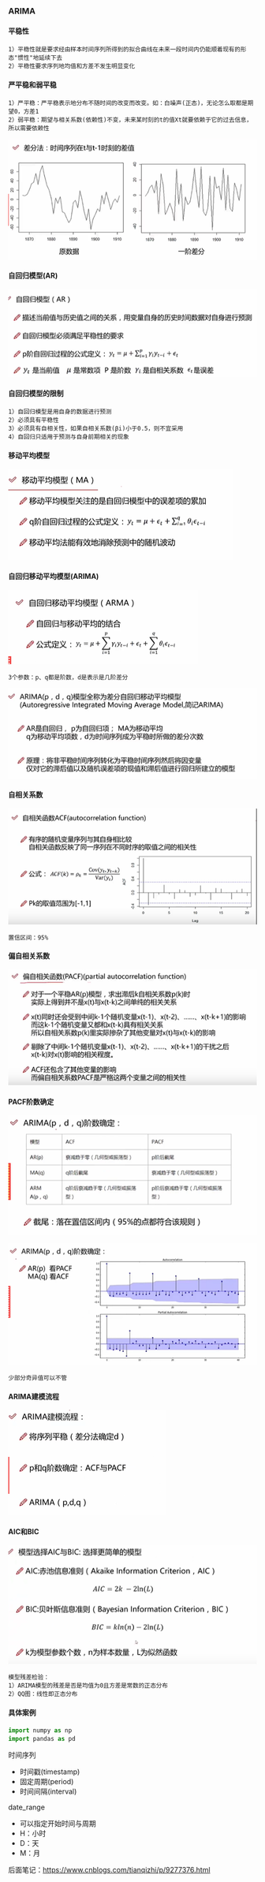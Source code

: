 ### ARIMA

#### 平稳性

```
1）平稳性就是要求经由样本时间序列所得到的拟合曲线在未来一段时间内仍能顺着现有的形态"惯性"地延续下去
2）平稳性要求序列地均值和方差不发生明显变化
```



#### 严平稳和弱平稳

```
1）严平稳：严平稳表示地分布不随时间的改变而改变。如：白噪声(正态)，无论怎么取都是期望0，方差1
2）弱平稳：期望与相关系数(依赖性)不变，未来某时刻的t的值Xt就要依赖于它的过去信息，所以需要依赖性
```



![](./images/差分法.PNG)

#### 自回归模型(AR)

![](./images/自回归模型.PNG)

#### 自回归模型的限制

```
1）自回归模型是用自身的数据进行预测
2）必须具有平稳性
3）必须具有自相关性，如果自相关系数(βi)小于0.5，则不宜采用
4）自回归只适用于预测与自身前期相关的现象
```



#### 移动平均模型

![](./images/移动平均模型.PNG)

#### 自回归移动平均模型(ARIMA)

![](./images/自回归移动模型.PNG)

```
3个参数：p、q都是阶数，d是表示是几阶差分
```

![](./images/ARIMA.PNG)



#### 自相关系数

![](./images/自相关函数.PNG)

```
置信区间：95%
```



#### 偏自相关系数

![](./images/偏自相关函数.PNG)



#### PACF阶数确定

![](./images/PACF阶数确定.PNG)

![](./images/PACF阶数确定1.PNG)

```
少部分奇异值可以不管
```



#### ARIMA建模流程

![](./images/建模流程.PNG)



#### AIC和BIC

![](./images/aic和bic.PNG)

```
模型残差检验：
1）ARIMA模型的残差是否是均值为0且方差是常数的正态分布
2）QQ图：线性即正态分布
```



#### 具体案例

```python
import numpy as np
import pandas as pd
```

时间序列

- 时间戳(timestamp)
- 固定周期(period)
- 时间间隔(interval)

date_range

- 可以指定开始时间与周期
- H：小时
- D：天
- M：月

后面笔记：https://www.cnblogs.com/tianqizhi/p/9277376.html





